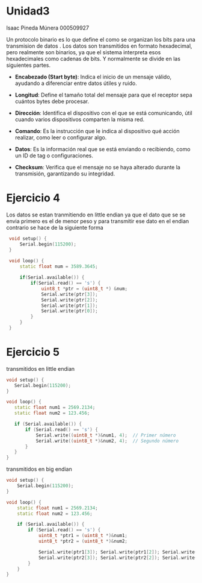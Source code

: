 # Unidad3

Isaac Pineda Múnera 
000509927


Un protocolo binario es lo que define el como se organizan los bits para una transmision de datos . Los datos son transmitidos en formato hexadecimal, pero realmente son binarios, ya que el sistema interpreta esos hexadecimales como cadenas de bits.
Y normalmente se divide en las siguientes partes.

- **Encabezado (Start byte)**: Indica el inicio de un mensaje válido, ayudando a diferenciar entre datos útiles y ruido.
  
- **Longitud**: Define el tamaño total del mensaje para que el receptor sepa cuántos bytes debe procesar.

- **Dirección**: Identifica el dispositivo con el que se está comunicando, útil cuando varios dispositivos comparten la misma red.

- **Comando**: Es la instrucción que le indica al dispositivo qué acción realizar, como leer o configurar algo.

- **Datos**: Es la información real que se está enviando o recibiendo, como un ID de tag o configuraciones.

- **Checksum**: Verifica que el mensaje no se haya alterado durante la transmisión, garantizando su integridad.

# Ejercicio 4

Los datos se estan tranmitiendo en little endian ya que el dato que se se envia primero es el de menor peso y para transmitir ese dato en el endian contrario se hace de la siguiente forma 
 ``` c++
  void setup() {
      Serial.begin(115200);
  }
  
  void loop() {
      static float num = 3589.3645;

      if(Serial.available()) {
          if(Serial.read() == 's') {
              uint8_t *ptr = (uint8_t *) &num;
              Serial.write(ptr[3]); 
              Serial.write(ptr[2]);
              Serial.write(ptr[1]);
              Serial.write(ptr[0]); 
          }
      }
  }
 ```

# Ejercicio 5
transmitidos en little endian
 ``` c++
void setup() {
    Serial.begin(115200);
}

void loop() {
    static float num1 = 2569.2134;
    static float num2 = 123.456;

    if (Serial.available()) {
        if (Serial.read() == 's') {
            Serial.write((uint8_t *)&num1, 4);  // Primer número
            Serial.write((uint8_t *)&num2, 4);  // Segundo número
        }
    }
}
```
transmitidos en big endian
``` c++
void setup() {
    Serial.begin(115200);
}

void loop() {
    static float num1 = 2569.2134;
    static float num2 = 123.456;

    if (Serial.available()) {
        if (Serial.read() == 's') {
            uint8_t *ptr1 = (uint8_t *)&num1;
            uint8_t *ptr2 = (uint8_t *)&num2;

            Serial.write(ptr1[3]); Serial.write(ptr1[2]); Serial.write(ptr1[1]); Serial.write(ptr1[0]);  // num1
            Serial.write(ptr2[3]); Serial.write(ptr2[2]); Serial.write(ptr2[1]); Serial.write(ptr2[0]);  // num2
        }
    }
}
```



